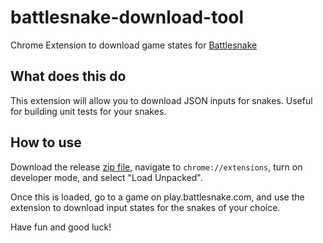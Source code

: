 # battlesnake-download-tool
Chrome Extension to download game states for [Battlesnake](https://play.battlesnake.com)

## What does this do

This extension will allow you to download JSON inputs for snakes. Useful for building unit tests for your snakes.

## How to use

Download the release [zip file](https://github.com/EnderInvader/battlesnake-download-tool/releases), navigate to `chrome://extensions`, turn on developer mode, and select "Load Unpacked".

Once this is loaded, go to a game on play.battlesnake.com, and use the extension to download input states for the snakes of your choice.

Have fun and good luck!
